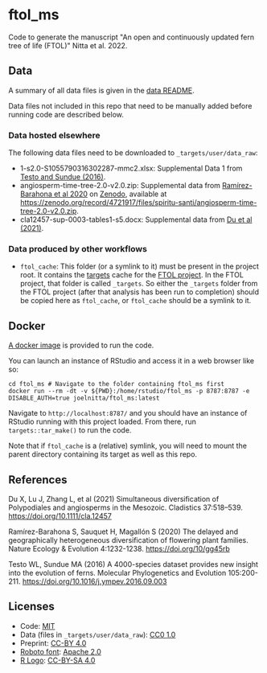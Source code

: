 # ftol_ms

Code to generate the manuscript "An open and continuously updated fern tree of life (FTOL)" Nitta et al. 2022.

## Data

A summary of all data files is given in the [data README](_targets/user/data_raw/README.md).

Data files not included in this repo that need to be manually added before running code are described below.

### Data hosted elsewhere

The following data files need to be downloaded to `_targets/user/data_raw`:

- 1-s2.0-S1055790316302287-mmc2.xlsx: Supplemental Data 1 from [Testo and Sundue (2016)](https://doi.org/10.1016/j.ympev.2016.09.003).
- angiosperm-time-tree-2.0-v2.0.zip: Supplemental data from [Ramírez-Barahona et al 2020](https://doi.org/10.1038/s41559-020-1241-3) on [Zenodo](https://zenodo.org/record/4721917), available at https://zenodo.org/record/4721917/files/spiritu-santi/angiosperm-time-tree-2.0-v2.0.zip.
- cla12457-sup-0003-tables1-s5.docx: Supplemental data from [Du et al (2021)](https://doi.org/10.1111/cla.12457).

### Data produced by other workflows

- `ftol_cache`: This folder (or a symlink to it) must be present in the project root. It contains the [targets](https://github.com/ropensci/targets) cache for the [FTOL project](https://github.com/fernphy/ftol). In the FTOL project, that folder is called `_targets`. So either the `_targets` folder from the FTOL project (after that analysis has been run to completion) should be copied here as `ftol_cache`, or `ftol_cache` should be a symlink to it.

## Docker

[A docker image](https://hub.docker.com/r/joelnitta/ftol_ms) is provided to run the code.

You can launch an instance of RStudio and access it in a web browser like so:

```
cd ftol_ms # Navigate to the folder containing ftol_ms first
docker run --rm -dt -v ${PWD}:/home/rstudio/ftol_ms -p 8787:8787 -e DISABLE_AUTH=true joelnitta/ftol_ms:latest
```

Navigate to `http://localhost:8787/` and you should have an instance of RStudio running with this project loaded. From there, run `targets::tar_make()` to run the code.

Note that if `ftol_cache` is a (relative) symlink, you will need to mount the parent directory containing its target as well as this repo.

## References

Du X, Lu J, Zhang L, et al (2021) Simultaneous diversification of Polypodiales and angiosperms in the Mesozoic. Cladistics 37:518–539. https://doi.org/10.1111/cla.12457

Ramírez-Barahona S, Sauquet H, Magallón S (2020) The delayed and geographically heterogeneous diversification of flowering plant families. Nature Ecology & Evolution 4:1232-1238. https://doi.org/10/gg45rb

Testo WL, Sundue MA (2016) A 4000-species dataset provides new insight into the evolution of ferns. Molecular Phylogenetics and Evolution 105:200-211. https://doi.org/10.1016/j.ympev.2016.09.003

## Licenses

- Code: [MIT](LICENSE)
- Data (files in `_targets/user/data_raw`): [CC0 1.0](https://creativecommons.org/publicdomain/zero/1.0/)
- Preprint: [CC-BY 4.0](https://creativecommons.org/licenses/by/4.0/)
- [Roboto font](https://github.com/google/roboto/): [Apache 2.0](http://www.apache.org/licenses/LICENSE-2.0)
- [R Logo](https://www.r-project.org/logo/): [CC-BY-SA 4.0](https://creativecommons.org/licenses/by-sa/4.0/)
